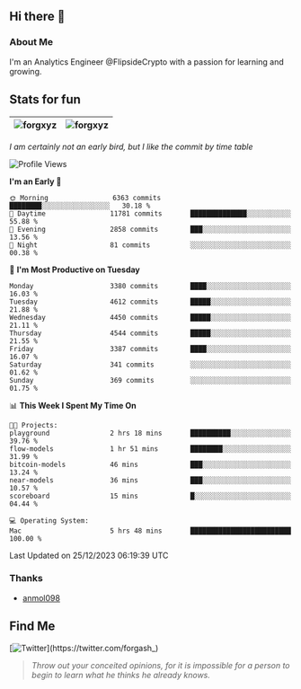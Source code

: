 ## Hi there 👋

### About Me

I'm an Analytics Engineer @FlipsideCrypto with a passion for learning and growing.
  
## Stats for fun

| <img align="center" src="https://github-readme-streak-stats.herokuapp.com/?user=forgxyz&theme=tokyonight" alt="forgxyz" /> | <img align="center" src="https://github-readme-stats.vercel.app/api?username=forgxyz&theme=tokyonight&show_icons=true" alt="forgxyz" /> |
| ------------- |------------- |

*I am certainly not an early bird, but I like the commit by time table*  

<!--START_SECTION:waka-->
![Profile Views](http://img.shields.io/badge/Profile%20Views-0-blue)

**I'm an Early 🐤** 

```text
🌞 Morning                6363 commits        ████████░░░░░░░░░░░░░░░░░   30.18 % 
🌆 Daytime                11781 commits       ██████████████░░░░░░░░░░░   55.88 % 
🌃 Evening                2858 commits        ███░░░░░░░░░░░░░░░░░░░░░░   13.56 % 
🌙 Night                  81 commits          ░░░░░░░░░░░░░░░░░░░░░░░░░   00.38 % 
```
📅 **I'm Most Productive on Tuesday** 

```text
Monday                   3380 commits        ████░░░░░░░░░░░░░░░░░░░░░   16.03 % 
Tuesday                  4612 commits        █████░░░░░░░░░░░░░░░░░░░░   21.88 % 
Wednesday                4450 commits        █████░░░░░░░░░░░░░░░░░░░░   21.11 % 
Thursday                 4544 commits        █████░░░░░░░░░░░░░░░░░░░░   21.55 % 
Friday                   3387 commits        ████░░░░░░░░░░░░░░░░░░░░░   16.07 % 
Saturday                 341 commits         ░░░░░░░░░░░░░░░░░░░░░░░░░   01.62 % 
Sunday                   369 commits         ░░░░░░░░░░░░░░░░░░░░░░░░░   01.75 % 
```


📊 **This Week I Spent My Time On** 

```text
🐱‍💻 Projects: 
playground               2 hrs 18 mins       ██████████░░░░░░░░░░░░░░░   39.76 % 
flow-models              1 hr 51 mins        ████████░░░░░░░░░░░░░░░░░   31.99 % 
bitcoin-models           46 mins             ███░░░░░░░░░░░░░░░░░░░░░░   13.24 % 
near-models              36 mins             ███░░░░░░░░░░░░░░░░░░░░░░   10.57 % 
scoreboard               15 mins             █░░░░░░░░░░░░░░░░░░░░░░░░   04.44 % 

💻 Operating System: 
Mac                      5 hrs 48 mins       █████████████████████████   100.00 % 
```


 Last Updated on 25/12/2023 06:19:39 UTC
<!--END_SECTION:waka-->

### Thanks
 - [anmol098](https://github.com/anmol098/waka-readme-stats/)
  
## Find Me
[![Twitter](https://img.shields.io/twitter/url/https/twitter.com/forgash_.svg?style=social&label=Follow%20%40forgash_)](https://twitter.com/forgash_)


> *Throw out your conceited opinions, for it is impossible for a person to begin to learn what he thinks he already knows.* 
